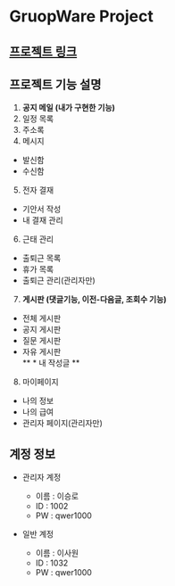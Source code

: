 GruopWare Project
================
[프로젝트 링크](http://sysout.co.kr/groupware5)
------------------------------

프로젝트 기능 설명
-----------------

1. **공지 메일 (내가 구현한 기능)**
2. 일정 목록    
3. 주소록     
4. 메시지     
  * 발신함    
  * 수신함     
5. 전자 결재
  * 기안서 작성
  * 내 결재 관리
6. 근태 관리
  * 출퇴근 목록
  * 휴가 목록
  * 출퇴근 관리(관리자만)
7. **게시판 (댓글기능, 이전-다음글, 조회수 기능)**
  * 전체 게시판    
  * 공지 게시판    
  * 질문 게시판    
  * 자유 게시판    
  ** * 내 작성글 **
8. 마이페이지
 * 나의 정보
 * 나의 급여
 * 관리자 페이지(관리자만)
 
계정 정보
---------

* 관리자 계정
  * 이름 : 이승로
  * ID : 1002
  * PW : qwer1000

* 일반 계정
  * 이름 : 이사원
  * ID :  1032
  * PW : qwer1000
